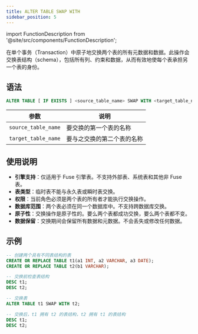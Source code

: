```yaml
---
title: ALTER TABLE SWAP WITH
sidebar_position: 5
---
```

import FunctionDescription from '@site/src/components/FunctionDescription';

<FunctionDescription description="引入或更新于：v1.2.821"/>

在单个事务（Transaction）中原子地交换两个表的所有元数据和数据。此操作会交换表结构（schema），包括所有列、约束和数据，从而有效地使每个表承担另一个表的身份。

## 语法

```sql
ALTER TABLE [ IF EXISTS ] <source_table_name> SWAP WITH <target_table_name>
```

| 参数            | 说明                                    |
|----------------------|------------------------------------------------|
| `source_table_name`  | 要交换的第一个表的名称            |
| `target_table_name`  | 要与之交换的第二个表的名称      |

## 使用说明

- **引擎支持**：仅适用于 Fuse 引擎表。不支持外部表、系统表和其他非 Fuse 表。
- **表类型**：临时表不能与永久表或瞬时表交换。
- **权限**：当前角色必须是两个表的所有者才能执行交换操作。
- **数据库范围**：两个表必须在同一个数据库中。不支持跨数据库交换。
- **原子性**：交换操作是原子性的。要么两个表都成功交换，要么两个表都不变。
- **数据保留**：交换期间会保留所有数据和元数据。不会丢失或修改任何数据。

## 示例

```sql
-- 创建两个具有不同表结构的表
CREATE OR REPLACE TABLE t1(a1 INT, a2 VARCHAR, a3 DATE);
CREATE OR REPLACE TABLE t2(b1 VARCHAR);

-- 交换前检查表结构
DESC t1;
DESC t2;

-- 交换表
ALTER TABLE t1 SWAP WITH t2;

-- 交换后，t1 拥有 t2 的表结构，t2 拥有 t1 的表结构
DESC t1;
DESC t2;
```